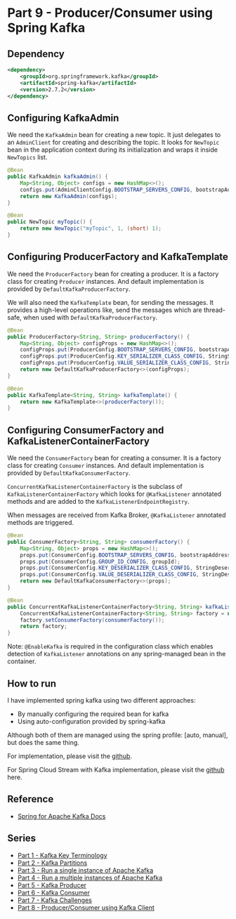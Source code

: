 # Part 9 - Producer/Consumer using Spring Kafka

## Dependency
```xml
<dependency>
    <groupId>org.springframework.kafka</groupId>
    <artifactId>spring-kafka</artifactId>
    <version>2.7.2</version>
</dependency>
```

## Configuring KafkaAdmin
We need the `KafkaAdmin` bean for creating a new topic. It just delegates to an `AdminClient` for creating and describing the topic.
It looks for `NewTopic` bean in the application context during its initialization and wraps it inside
`NewTopics` list.

```java
@Bean
public KafkaAdmin kafkaAdmin() {
    Map<String, Object> configs = new HashMap<>();
    configs.put(AdminClientConfig.BOOTSTRAP_SERVERS_CONFIG, bootstrapAddresses);
    return new KafkaAdmin(configs);
}

@Bean
public NewTopic myTopic() {
    return new NewTopic("myTopic", 1, (short) 1);
}
```

## Configuring ProducerFactory and KafkaTemplate
We need the `ProducerFactory` bean for creating a producer. It is a factory class for creating `Producer`
instances. And default implementation is provided by `DefaultKafkaProducerFactory`.

We will also need the `KafkaTemplate` bean, for sending the messages. It provides a high-level operations
like, send the messages which are thread-safe, when used with `DefaultKafkaProducerFactory`.

```java
@Bean
public ProducerFactory<String, String> producerFactory() {
    Map<String, Object> configProps = new HashMap<>();
    configProps.put(ProducerConfig.BOOTSTRAP_SERVERS_CONFIG, bootstrapAddress);
    configProps.put(ProducerConfig.KEY_SERIALIZER_CLASS_CONFIG, StringSerializer.class);
    configProps.put(ProducerConfig.VALUE_SERIALIZER_CLASS_CONFIG, StringSerializer.class);
    return new DefaultKafkaProducerFactory<>(configProps);
}

@Bean
public KafkaTemplate<String, String> kafkaTemplate() {
    return new KafkaTemplate<>(producerFactory());
}
```

## Configuring ConsumerFactory and KafkaListenerContainerFactory
We need the `ConsumerFactory` bean for creating a consumer. It is a factory class for creating `Consumer`
instances. And default implementation is provided by `DefaultKafkaConsumerFactory`.

`ConcurrentKafkaListenerContainerFactory` is the subclass of `KafkaListenerContainerFactory` which looks for
`@KafkaListener` annotated methods and are added to the `KafkaListenerEndpointRegistry`.

When messages are received from Kafka Broker, `@KafkaListener` annotated methods are triggered.

```java
@Bean
public ConsumerFactory<String, String> consumerFactory() {
    Map<String, Object> props = new HashMap<>();
    props.put(ConsumerConfig.BOOTSTRAP_SERVERS_CONFIG, bootstrapAddress);
    props.put(ConsumerConfig.GROUP_ID_CONFIG, groupId);
    props.put(ConsumerConfig.KEY_DESERIALIZER_CLASS_CONFIG, StringDeserializer.class);
    props.put(ConsumerConfig.VALUE_DESERIALIZER_CLASS_CONFIG, StringDeserializer.class);
    return new DefaultKafkaConsumerFactory<>(props);
}

@Bean
public ConcurrentKafkaListenerContainerFactory<String, String> kafkaListenerContainerFactory() {
    ConcurrentKafkaListenerContainerFactory<String, String> factory = new ConcurrentKafkaListenerContainerFactory<>();
    factory.setConsumerFactory(consumerFactory());
    return factory;
}
```

Note: `@EnableKafka` is required in the configuration class which enables detection of `KafkaListener` annotations
on any spring-managed bean in the container.

## How to run
I have implemented spring kafka using two different approaches:
- By manually configuring the required bean for kafka
- Using auto-configuration provided by spring-kafka

Although both of them are managed using the spring profile: [auto, manual], but does the same thing.

For implementation, please visit the [github](https://github.com/ashimjk/apache-kafka-series/tree/master/spring-kafka).

For Spring Cloud Stream with Kafka implementation, please visit the [github](https://github.com/ashimjk/apache-kafka-series/tree/master/cloud-stream-kafka) here.

## Reference
- [Spring for Apache Kafka Docs](https://spring.io/projects/spring-kafka)

## Series
- [Part 1 - Kafka Key Terminology](kafka-key-terms.md)
- [Part 2 - Kafka Partitions](kafka-partitions.md)
- [Part 3 - Run a single instance of Apache Kafka](kafka-single-instance.md)
- [Part 4 - Run a multiple instances of Apache Kafka](kafka-multiple-instance.md)
- [Part 5 - Kafka Producer](kafka-producer.md)
- [Part 6 - Kafka Consumer](kafka-consumer.md)
- [Part 7 - Kafka Challenges](kafka-challenges.md)
- [Part 8 - Producer/Consumer using Kafka Client](kafka-client.md)
